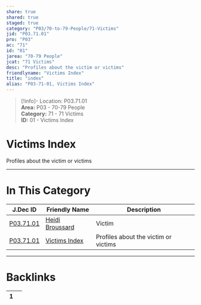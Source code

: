 ```yaml
---  
share: true  
shared: true  
staged: true  
category: "P03/70-to-79-People/71-Victims"  
jid: "P03.71.01"  
pro: "P03"  
ac: "71"  
id: "01"  
jarea: "70-79 People"  
jcat: "71 Victims"  
desc: "Profiles about the victim or victims"  
friendlyname: "Victims Index"  
title: "index"  
alias: "P03-71-01, Victims Index"  
---  
```

>[!info]- Location: P03.71.01  
>**Area:** P03 - 70-79 People  
>**Category:** 71 - 71 Victims  
>**ID:** 01 - Victims Index  
  
# Victims Index  
  
Profiles about the victim or victims  
   
  
  
---  
# In This Category  
  
| J.Dec ID                                                                                  | Friendly Name                                                                                   | Description                          |  
| ----------------------------------------------------------------------------------------- | ----------------------------------------------------------------------------------------------- | ------------------------------------ |  
| [P03.71.01](./01-Heidi-Broussard.md) | [Heidi Broussard](./01-Heidi-Broussard.md) | Victim                               |  
| [P03.71.01](index.md)              | [Victims Index](index.md)                | Profiles about the victim or victims |  
  
  
---  
# Backlinks  
<div><table class="dataview table-view-table"><thead class="table-view-thead"><tr class="table-view-tr-header"><th class="table-view-th"><span></span><span class="dataview small-text">1</span></th><th class="table-view-th"><span></span></th></tr></thead><tbody class="table-view-tbody"></tbody></table></div>